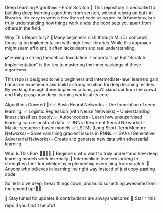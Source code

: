 Deep Learning Algorithms – From Scratch 🚀
This repository is dedicated to building deep learning algorithms from scratch, without relying on built-in libraries. It’s easy to write a few lines of code using pre-built functions, but truly understanding how things work under the hood sets you apart from others in the field.

Why This Repository? 🤔
Many beginners rush through ML/DL concepts, focusing on implementation with high-level libraries. While this approach might seem efficient, it often lacks depth and real understanding.

✔️ Having a strong theoretical foundation is important.
✔️ But "Scratch Implementation" is the key to mastering the inner workings of these algorithms.

This repo is designed to help beginners and intermediate-level learners gain hands-on experience and build a strong intuition for deep learning models. By working through these implementations, you'll stand out from the crowd and truly grasp how deep learning works at its core.

Algorithms Covered 🧠⚡
✅ Basic Neural Networks – The foundation of deep learning.
✅ Logistic Regression (with Neural Networks) – Understanding linear classifiers deeply.
✅ Autoencoders – Learn how unsupervised learning can reconstruct data.
✅ RNNs (Recurrent Neural Networks) – Master sequence-based models.
✅ LSTMs (Long Short-Term Memory Networks) – Solve vanishing gradient issues in RNNs.
✅ GANs (Generative Adversarial Networks) – Create and generate new data with adversarial learning.

Who Is This For? 👨‍💻👩‍💻
🔹 Beginners who want to truly understand how deep learning models work internally.
🔹 Intermediate learners looking to strengthen their knowledge by implementing everything from scratch.
🔹 Anyone who believes in learning the right way instead of just copy-pasting code!

So, let’s dive deep, break things down, and build something awesome from the ground up! 🚀🔥

📌 Stay tuned for updates & contributions are always welcome!
🎯 Star ⭐ this repo if you find it helpful!
